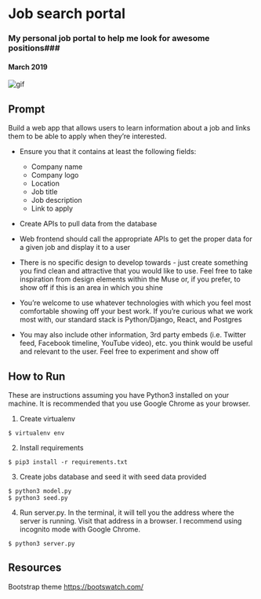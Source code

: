 # Job search portal #
### My personal job portal to help me look for awesome positions###
#### March 2019 ####

![gif](https://media.giphy.com/media/2njsPW20xdovXTpcNu/giphy.gif)

## Prompt ##

Build a web app that allows users to learn information about a job and links them to be able to apply when they’re interested.
 

* Ensure you that it contains at least the following fields:
	* Company name
	* Company logo
	* Location
	* Job title
	* Job description
	* Link to apply
* Create APIs to pull data from the database
* Web frontend should call the appropriate APIs to get the proper data for a given job and display it to a user



* There is no specific design to develop towards - just create something you find clean and attractive that you would like to use. Feel free to take inspiration from design elements within the Muse or, if you prefer, to show off if this is an area in which you shine
* You’re welcome to use whatever technologies with which you feel most comfortable showing off your best work. If you’re curious what we work most with, our standard stack is Python/Django, React, and Postgres
* You may also include other information, 3rd party embeds (i.e. Twitter feed, Facebook timeline, YouTube video), etc. you think would be useful and relevant to the user. Feel free to experiment and show off

## How to Run ##

These are instructions assuming you have Python3 installed on your machine. It is recommended that you use Google Chrome as your browser.
1. Create virtualenv

```$ virtualenv env```

2. Install requirements

```$ pip3 install -r requirements.txt```

3. Create jobs database and seed it with seed data provided

```$ createdb jobs
$ python3 model.py
$ python3 seed.py
```

4. Run server.py. In the terminal, it will tell you the address where the server is running. Visit that address in a browser. I recommend using incognito mode with Google Chrome.

```$ python3 server.py```

## Resources ##
Bootstrap theme https://bootswatch.com/
